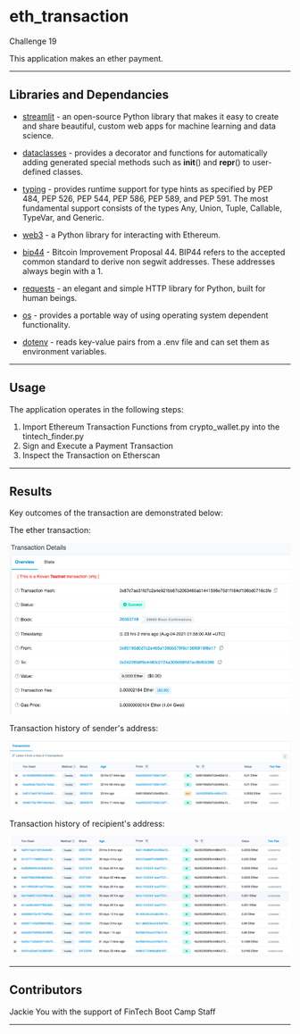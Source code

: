 # eth_transaction
Challenge 19

This application makes an ether payment.

---

## Libraries and Dependancies

* [streamlit](https://docs.streamlit.io/en/stable/) - an open-source Python library that makes it easy to create and share beautiful, custom web apps for machine learning and data science.

* [dataclasses](https://docs.python.org/3/library/dataclasses.html) - provides a decorator and functions for automatically adding generated special methods such as __init__() and __repr__() to user-defined classes.

* [typing](https://docs.python.org/3/library/typing.html) - provides runtime support for type hints as specified by PEP 484, PEP 526, PEP 544, PEP 586, PEP 589, and PEP 591. The most fundamental support consists of the types Any, Union, Tuple, Callable, TypeVar, and Generic.

* [web3](https://web3py.readthedocs.io/en/stable/) - a Python library for interacting with Ethereum.

* [bip44](https://www.cs.utexas.edu/users/moore/acl2/manuals/current/manual/index-seo.php/BITCOIN____BIP44?path=3370/27092/5157/6093/9771) - Bitcoin Improvement Proposal 44. BIP44 refers to the accepted common standard to derive non segwit addresses. These addresses always begin with a 1.

* [requests](https://docs.python-requests.org/en/master/) - an elegant and simple HTTP library for Python, built for human beings.

* [os](https://docs.python.org/3/library/os.html) - provides a portable way of using operating system dependent functionality.

* [dotenv](https://pypi.org/project/python-dotenv/) - reads key-value pairs from a .env file and can set them as environment variables.

---

## Usage

The application operates in the following steps:

1. Import Ethereum Transaction Functions from crypto_wallet.py into the tintech_finder.py
2. Sign and Execute a Payment Transaction
3. Inspect the Transaction on Etherscan

---

## Results

Key outcomes of the transaction are demonstrated below:

The ether transaction:

![transaction](https://github.com/Jyou965/eth_transaction/blob/main/screen_shots/payment_detail.png)

Transaction history of sender's address:

![sender](https://github.com/Jyou965/eth_transaction/blob/main/screen_shots/address_history.png)

Transaction history of recipient's address:

![recipient](https://github.com/Jyou965/eth_transaction/blob/main/screen_shots/recipient_address_history.png)

---

## Contributors

Jackie You with the support of FinTech Boot Camp Staff

---